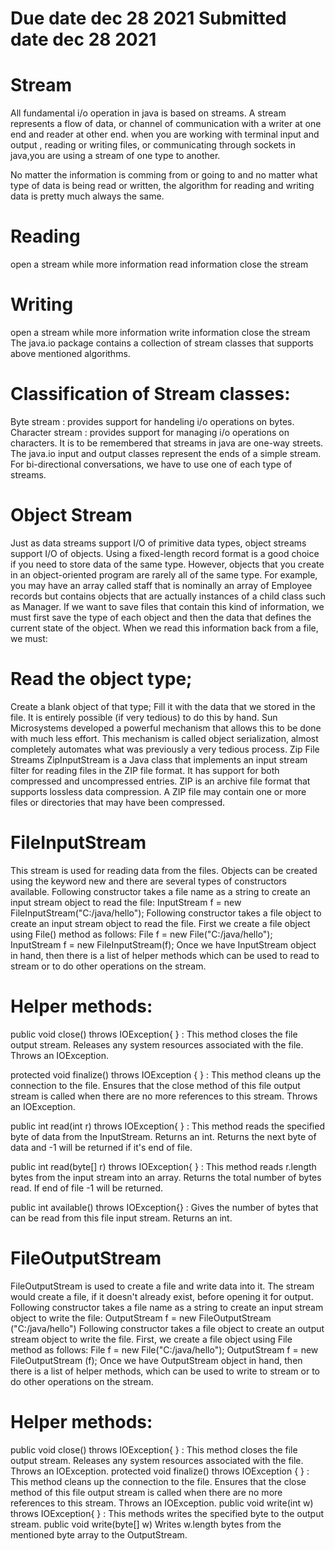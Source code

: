 # Due date dec 28 2021 Submitted date dec 28 2021
# Stream
All fundamental i/o operation in java is based on streams. A stream represents a flow of data, or channel of communication with a writer at one end and reader at other end. when you are working with terminal input and output , reading or writing files, or communicating through sockets in java,you are using a stream of one type to another.

No matter the information is comming from or going to and no matter what type of data is being read or written, the algorithm for reading and writing data is pretty much always the same.

# Reading
open a stream
while more information
read information
close the stream

# Writing
open a stream
while more information
write information
close the stream The java.io package contains a collection of stream classes that supports above mentioned algorithms.
# Classification of Stream classes:
Byte stream : provides support for handeling i/o operations on bytes.
Character stream : provides support for managing i/o operations on characters.
It is to be remembered that streams in java are one-way streets.
The java.io input and output classes represent the ends of a simple stream.
For bi-directional conversations, we have to use one of each type of streams.
# Object Stream
Just as data streams support I/O of primitive data types, object streams support I/O of objects. Using a fixed-length record format is a good choice if you need to store data of the same type. However, objects that you create in an object-oriented program are rarely all of the same type. For example, you may have an array called staff that is nominally an array of Employee records but contains objects that are actually instances of a child class such as Manager. If we want to save files that contain this kind of information, we must first save the type of each object and then the data that defines the current state of the object. When we read this information back from a file, we must:

# Read the object type;
Create a blank object of that type;
Fill it with the data that we stored in the file.
It is entirely possible (if very tedious) to do this by hand. Sun Microsystems developed a powerful mechanism that allows this to be done with much less effort. This mechanism is called object serialization, almost completely automates what was previously a very tedious process.
Zip File Streams
ZipInputStream is a Java class that implements an input stream filter for reading files in the ZIP file format. It has support for both compressed and uncompressed entries. ZIP is an archive file format that supports lossless data compression. A ZIP file may contain one or more files or directories that may have been compressed.
# FileInputStream
This stream is used for reading data from the files. Objects can be created using the keyword new and there are several types of constructors available. Following constructor takes a file name as a string to create an input stream object to read the file: InputStream f = new FileInputStream("C:/java/hello"); Following constructor takes a file object to create an input stream object to read the file. First we create a file object using File() method as follows: File f = new File("C:/java/hello"); InputStream f = new FileInputStream(f); Once we have InputStream object in hand, then there is a list of helper methods which can be used to read to stream or to do other operations on the stream.

# Helper methods:
public void close() throws IOException{ } : This method closes the file output stream. Releases any system resources associated with the file. Throws an IOException.

protected void finalize() throws IOException { } : This method cleans up the connection to the file. Ensures that the close method of this file output stream is called when there are no more references to this stream. Throws an IOException.

public int read(int r) throws IOException{ } : This method reads the specified byte of data from the InputStream. Returns an int. Returns the next byte of data and -1 will be returned if it's end of file.

public int read(byte[] r) throws IOException{ } : This method reads r.length bytes from the input stream into an array. Returns the total number of bytes read. If end of file -1 will be returned.

public int available() throws IOException{} : Gives the number of bytes that can be read from this file input stream. Returns an int.

# FileOutputStream
FileOutputStream is used to create a file and write data into it. The stream would create a file, if it doesn't already exist, before opening it for output. Following constructor takes a file name as a string to create an input stream object to write the file: OutputStream f = new FileOutputStream ("C:/java/hello") Following constructor takes a file object to create an output stream object to write the file. First, we create a file object using File method as follows: File f = new File("C:/java/hello"); OutputStream f = new FileOutputStream (f); Once we have OutputStream object in hand, then there is a list of helper methods, which can be used to write to stream or to do other operations on the stream.

# Helper methods:
public void close() throws IOException{ } : This method closes the file output stream. Releases any system resources associated with the file. Throws an IOException.
protected void finalize() throws IOException { } : This method cleans up the connection to the file. Ensures that the close method of this file output stream is called when there are no more references to this stream. Throws an IOException.
public void write(int w) throws IOException{ } : This methods writes the specified byte to the output stream.
public void write(byte[] w) Writes w.length bytes from the mentioned byte array to the OutputStream.